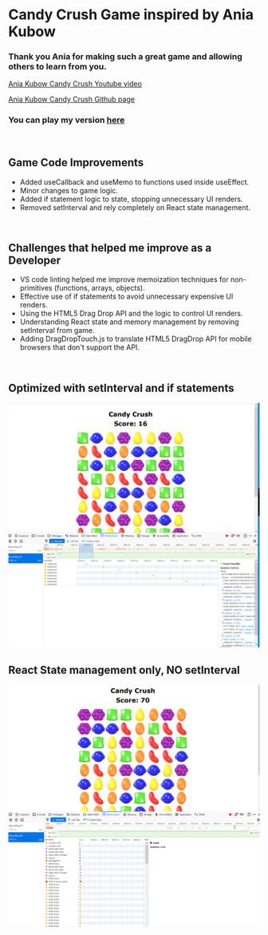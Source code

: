 # Candy Crush Game inspired by Ania Kubow

### Thank you Ania for making such a great game and allowing others to learn from you.

[Ania Kubow Candy Crush Youtube video](https://www.youtube.com/watch?v=PBrEq9Wd6_U)

[Ania Kubow Candy Crush Github page](https://github.com/kubowania/candy-crush-reactjs.git)

### You can play my version [here](https://webmastersmith.github.io/candy-crush-app/)

&nbsp;

## Game Code Improvements
* Added useCallback and useMemo to functions used inside useEffect.
* Minor changes to game logic.
* Added if statement logic to state, stopping unnecessary UI renders.
* Removed setInterval and rely completely on React state management.

&nbsp;

## Challenges that helped me improve as a Developer
* VS code linting helped me improve memoization techniques for non-primitives (functions, arrays, objects).
* Effective use of if statements to avoid unnecessary expensive UI renders.
* Using the HTML5 Drag Drop API and the logic to control UI renders.
* Understanding React state and memory management by removing setInterval from game.
* Adding DragDropTouch.js to translate HTML5 DragDrop API for mobile browsers that don't support the API.

&nbsp;

## Optimized with setInterval and if statements
![setInterval and if statements to control UI](/readme-images/setInterval-after-all-performance-improvements.png)

## React State management only, NO setInterval
![React State Management](/readme-images/pure-react-without-setinterval.png)